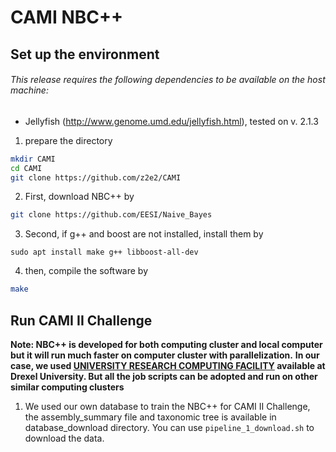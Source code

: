 # CAMI NBC++
## Set up the environment
###### This release requires the following dependencies to be available on the host machine:
- Jellyfish (http://www.genome.umd.edu/jellyfish.html), tested on v. 2.1.3
1. prepare the directory
```bash
mkdir CAMI
cd CAMI
git clone https://github.com/z2e2/CAMI
```
2. First, download NBC++ by 
```bash
git clone https://github.com/EESI/Naive_Bayes
```
3. Second, if g++ and boost are not installed, install them by
```
sudo apt install make g++ libboost-all-dev
```
4. then, compile the software by
```bash
make
```

## Run CAMI II Challenge
**Note: NBC++ is developed for both computing cluster and local computer but it will run much faster on computer cluster with parallelization.**
**In our case, we used [UNIVERSITY RESEARCH COMPUTING FACILITY](https://drexel.edu/research/urcf/) available at Drexel University. But all the job scripts can be adopted and run on other similar computing clusters**

1. We used our own database to train the NBC++ for CAMI II Challenge, the assembly_summary file and taxonomic tree is available in database_download directory. You can use `pipeline_1_download.sh` to download the data.

